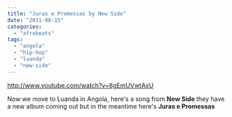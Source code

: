 ```yaml
---
title: "Juras e Promessas by New Side"
date: "2011-08-15"
categories: 
  - "afrobeats"
tags: 
  - "angola"
  - "hip-hop"
  - "luanda"
  - "new-side"
---
```


http://www.youtube.com/watch?v=8gEmUVwtAxU

Now we move to Luanda in Angola, here's a song from **New Side** they have a new album coming out but in the meantime here's **Juras e Promessas**

